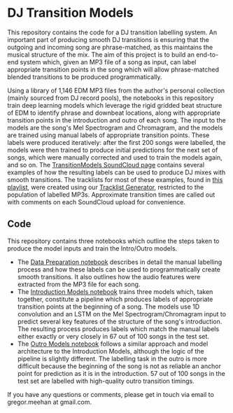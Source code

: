 # DJ Transition Models
This repository contains the code for a DJ transition labelling system. An important part of producing smooth DJ transitions is ensuring that the outgoing and incoming song are phrase-matched, as this maintains the musical structure of the mix. The aim of this project is to build an end-to-end system which, given an MP3 file of a song as input, can label appropriate transition points in the song which will allow phrase-matched blended transitions to be produced programmatically.

Using a library of 1,146 EDM MP3 files from the author's personal collection (mainly sourced from DJ record pools), the notebooks in this repository train deep learning models which leverage the rigid gridded beat structure of EDM to identify phrase and downbeat locations, along with appropriate transition points in the introduction and outro of each song. The input to the models are the song's Mel Spectrogram and Chromagram, and the models are trained using manual labels of appropriate transition points. These labels were produced iteratively: after the first 200 songs were labelled, the models were then trained to produce initial predictions for the next set of songs, which were manually corrected and used to train the models again, and so on. The [TransitionModels SoundCloud page](https://soundcloud.com/transition-models) contains several examples of how the resulting labels can be used to produce DJ mixes with smooth transitions. The tracklists for most of these examples, found in [this playlist](https://soundcloud.com/transition-models/sets/tracklist-generator-examples), were created using our [Tracklist Generator](https://github.com/gmeehan96/tracklist-generator), restricted to the population of labelled MP3s. Approximate transition times are called out with comments on each SoundCloud upload for convenience.
## Code
This repository contains three notebooks which outline the steps taken to produce the model inputs and train the Intro/Outro models.
- The [Data Preparation notebook](https://github.com/gmeehan96/DJ-Transition-Models/blob/main/1.%20Data%20Preparation.ipynb) describes in detail the manual labelling process and how these labels can be used to programmatically create smooth transitions. It also outlines how the audio features were extracted from the MP3 file for each song.
- The [Introduction Models notebook](https://github.com/gmeehan96/DJ-Transition-Models/blob/main/2.%20Introduction%20Transition%20Models.ipynb) trains three models which, taken together, constitute a pipeline which produces labels of appropriate transition points at the beginning of a song. The models use 1D convolution and an LSTM on the Mel Spectrogram/Chromagram input to predict several key features of the structure of the song's introduction. The resulting process produces labels which match the manual labels either exactly or very closely in 67 out of 100 songs in the test set.
- The [Outro Models notebook](https://github.com/gmeehan96/DJ-Transition-Models/blob/main/3.%20Outro%20Transition%20Models.ipynb) follows a similar approach and model architecture to the Introduction Models, although the logic of the pipeline is slightly different. The labelling task in the outro is more difficult because the beginning of the song is not as reliable an anchor point for prediction as it is in the introduction. 57 out of 100 songs in the test set are labelled with high-quality outro transition timings. 

If you have any questions or comments, please get in touch via email to gregor.meehan at gmail.com.
